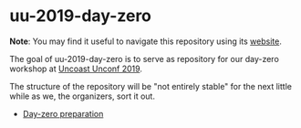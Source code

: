 # uu-2019-day-zero

<!-- badges: start -->
<!-- badges: end -->

**Note**: You may find it useful to navigate this repository using its [website](https://uncoast-unconf.github.io/uu-2019-day-zero).

The goal of uu-2019-day-zero is to serve as repository for our day-zero workshop at [Uncoast Unconf 2019](https://uuconf.rbind.io/).

The structure of the repository will be "not entirely stable" for the next little while as we, the organizers, sort it out.

- [Day-zero preparation](00-preparation/README.md)



